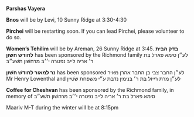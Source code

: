**Parshas Vayera**

**Bnos**  will be by Levi, 10 Sunny Ridge at 3:30-4:30

**Pirchei** will be restarting soon. If you can lead Pirchei, please volunteer 
to do so. 

**Women’s Tehilim** will be by Areman, 26 Sunny Ridge at 3:45.
**בדק הבית לחודש חשׁון**
has been sponsored by the Richmond family
 לע״ן
סימא פּארל בּת ר׳ אריה לייבּ
נפטרה י׳׳בּ מרחשׁון תשׁע״בּ

**נר למאור לחודשׁ חשׁון** 
has been sponsored לע״ן 
החבר צבי בּן החבר אהרן מאיר
Mr Henry Lowenthal
and
לע״ן מרת רייזל בּת ר׳ בּנימין
נדבת ע״י משפּחת שׂטיין

**Coffee for Cheshvan** has been sponsored by the Richmond family, in memory of
 סימא פּארל בּת ר׳ אריה לייבּ
נפטרה י׳׳בּ מרחשׁון תשׁע״בּ

Maariv M-T during the winter will be at 8:15pm
